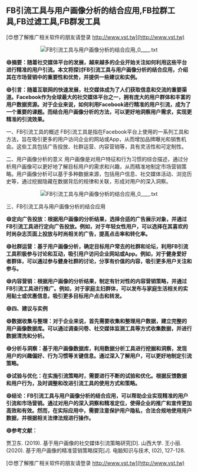 ## **FB引流工具与用户画像分析的结合应用,FB拉群工具,FB过滤工具,FB群发工具**

[😍想了解推广相关软件的朋友请登录 http://www.vst.tw](http://www.vst.tw)

 <center><img src="https://vst.tw/MP4/tuiguang/png/5.png" alt="FB引流工具与用户画像分析的结合应用_0____.txt"></center>

**😄摘要：随着社交媒体平台的发展，越来越多的企业开始关注如何利用这些平台进行精准的用户引流。本文将探讨FB引流工具与用户画像分析的结合应用，介绍其在市场营销中的重要性和优势，并提供一些建议和实例。**

**😄引言：随着互联网的快速发展，社交媒体成为了人们获取信息和交流的重要渠道。Facebook作为全球最大的社交媒体平台之一，拥有庞大的用户群体和丰富的用户数据资源。对于企业来说，如何利用Facebook进行精准的用户引流，成为了一个重要的课题。而结合用户画像分析的方法，可以更好地洞察用户需求，实现更精准的引流效果。**

一、FB引流工具的概述
FB引流工具是指在Facebook平台上使用的一系列工具和方法，旨在吸引更多的用户访问企业的网站或App，从而增加品牌曝光和销售机会。这些工具包括广告投放、社群运营、内容营销等，具有灵活性和可定制性。

二、用户画像分析的意义
用户画像是对用户特征和行为习惯的综合描述，通过分析用户画像可以更好地了解目标用户的需求和兴趣，从而精准地制定市场营销策略。用户画像分析可以基于多种数据来源，包括用户信息、社交媒体活动、浏览历史等，通过挖掘隐藏在数据背后的规律和关联，形成对用户的深入洞察。

 <center><img src="https://vst.tw/MP4/tuiguang/png/0.png" alt="FB引流工具与用户画像分析的结合应用_0____.txt"></center>

三、FB引流工具与用户画像分析的结合应用

**😄定向广告投放：根据用户画像的分析结果，选择合适的广告展示对象，并通过FB引流工具进行定向广告投放。例如，对于年轻女性用户，可以选择在其喜欢的时尚杂志页面上投放与时尚相关的广告，提高点击率和转化率。**

**😄社群运营：基于用户画像分析，确定目标用户常去的社群和论坛，利用FB引流工具积极参与讨论和互动，吸引用户访问企业网站或App。例如，对于健身爱好者群体，可以通过参与健身社群的讨论，分享有价值的内容，吸引更多用户关注和参与。**

**😄内容营销：根据用户画像的分析结果，制定有针对性的内容营销策略，并通过FB引流工具进行推广。例如，对于家庭主妇群体，可以发布与家庭生活相关的实用贴士或优惠信息，吸引更多目标用户点击和转发。**

**😄四、建议与实例**

**😄数据收集与整理：对于企业来说，首先需要收集和整理用户数据，建立完整的用户画像数据库。可以通过调查问卷、社交媒体监测工具等方式收集数据，并进行数据清洗和分析。**

**😄分析与洞察：基于用户画像数据库，利用数据分析工具进行挖掘和洞察，发现用户的兴趣偏好、行为习惯等关键信息。通过深入了解用户，可以更好地制定引流策略。**

**😄试验与优化：在实施引流策略时，需要进行不断的试验和优化。根据反馈数据和用户行为，及时调整和改进引流工具的使用方式和策略。**

**😄结论：FB引流工具与用户画像分析的结合应用，可以帮助企业实现精准的用户引流和市场营销。通过对用户的深入洞察和精准定位，使得企业的推广和宣传更加高效和有效。然而，在实际应用中，需要注意保护用户隐私，合法合规地使用用户数据，并根据相关法律法规进行操作。**

**😄参考文献：**

贾卫东. (2019). 基于用户画像的社交媒体引流策略研究[D]. 山西大学.
王小丽. (2020). 基于用户画像的精准营销策略探究[J]. 电脑知识与技术, (02), 127-128.

[😍想了解推广相关软件的朋友请登录 http://www.vst.tw](http://www.vst.tw)



